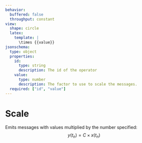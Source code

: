 ```yaml
---
behavior:
  buffered: false
  throughput: constant
view:
  shape: circle
  latex:
    template: |
      \times {{value}}
jsonschema:
  type: object
  properties:
    id:
      type: string
      description: The id of the operator
    value:
      type: number
      description: The factor to use to scale the messages.
  required: ["id", "value"]
---
```


# Scale

Emits messages with values multiplied by the number specified:
$$y(t_n)= C \times x(t_n)$$